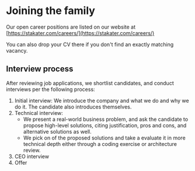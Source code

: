 # Joining the family

Our open career positions are listed on our website at
 [https://stakater.com/careers/](https://stakater.com/careers/)

You can also drop your CV there if you don't find an exactly matching vacancy.

## Interview process

After reviewing job applications, we shortlist candidates, and conduct interviews per the following process:
1. Initial interview: We introduce the company and what we do and why we do it. The candidate also introduces themselves.
2. Technical interview:
   * We present a real-world business problem, and ask the candidate to propose high-level solutions, citing justification, pros and cons, and alternative solutions as well.
   * We pick on of the proposed solutions and take a evaluate it in more technical depth either through a coding exercise or architecture review.
3. CEO interview
4. Offer
